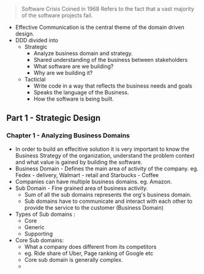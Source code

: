 > Software Crisis
> Coined in 1968
> Refers to the fact that a vast majority of the software projects fail.

- Effective Communication is the central theme of the domain driven design.
- DDD divided into
	- Strategic
		- Analyze business domain and strategy.
		- Shared understanding of the business between stakeholders
		- What software are we building?
		- Why are we building it?
	- Tacticlal
		- Write code in a way that reflects the business needs and goals
		- Speaks the language of the Business.
		- How the software is being built.

## Part 1 - Strategic Design
### Chapter 1 - Analyzing Business Domains
- In order to build an effecitive solution it is very important to know the Business Strategy of the organization, understand the problem context and what value is gained by building the software. 
- Business Domain - Defines the main area of activity of the company. eg. Fedex - delivery, Walmart - retail and Starbucks - Coffee
- Companies can have multiple business domains. eg. Amazon.
- Sub Domain - Fine grained area of business activity. 
	- Sum of all the sub domains represents the org's business domain. 
	- Sub domains have to communicate and interact with each other to provide the service to the customer (Business Domain)
- Types of Sub domains :
	- Core
	- Generic
	- Supporting
- Core Sub domains: 
	- What a company does different from its competitors
	- eg. Ride share of Uber, Page ranking of Google etc
	- Core sub domain is generally complex. 
	- 